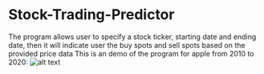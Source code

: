 # Stock-Trading-Predictor
The program allows user to specify a stock ticker, starting date and ending date, then it will indicate user the buy spots and sell spots based on the provided price data
This is an demo of the program for apple from 2010 to 2020:
![alt text](Stock-Trading-Predictor/stocks/stockdemo.png)
